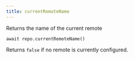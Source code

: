 ```yaml
---
title: currentRemoteName
---
```


<div class="lead">Returns the name of the current remote</div>

`await repo.currentRemoteName()`

Returns `false` if no remote is currently configured.
